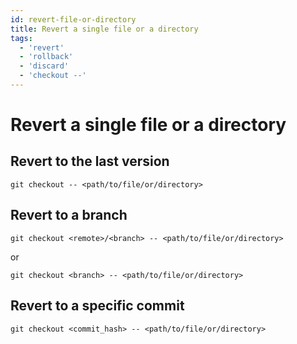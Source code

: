 ```yaml
---
id: revert-file-or-directory
title: Revert a single file or a directory
tags:
  - 'revert'
  - 'rollback'
  - 'discard'
  - 'checkout --'
---
```


# Revert a single file or a directory

## Revert to the last version

```shell
git checkout -- <path/to/file/or/directory>
```

## Revert to a branch

```shell
git checkout <remote>/<branch> -- <path/to/file/or/directory>
```

or

```shell
git checkout <branch> -- <path/to/file/or/directory>
```

## Revert to a specific commit

```shell
git checkout <commit_hash> -- <path/to/file/or/directory>
```
